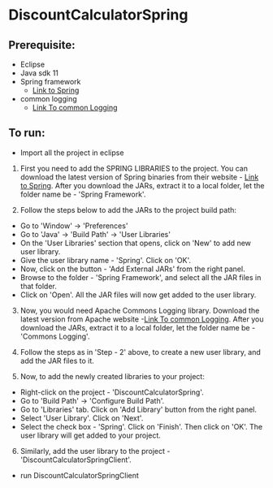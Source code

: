 # DiscountCalculatorSpring

## Prerequisite:
* Eclipse
* Java sdk 11
* Spring framework
  * [Link to Spring](https://repo.spring.io/release/org/springframework/spring/5.3.2/spring-5.3.2-dist.zip)
* common logging 
  * [Link To common Logging](https://downloads.apache.org//commons/logging/binaries/commons-logging-1.2-bin.zip)


## To run:
* Import all the project in eclipse

1. First you need to add the SPRING LIBRARIES to the project. You can download the latest version of Spring binaries from their website - [Link to Spring](https://repo.spring.io/release/org/springframework/spring/5.3.2/spring-5.3.2-dist.zip). After you download the JARs, extract it to a local folder, let the folder name be - 'Spring Framework'.



2. Follow the steps below to add the JARs to the project build path:



- Go to 'Window' -> 'Preferences'
- Go to 'Java' -> 'Build Path' -> 'User Libraries'
- On the 'User Libraries' section that opens, click on 'New' to add new user library.
- Give the user library name - 'Spring'. Click on 'OK'.
- Now, click on the button - 'Add External JARs' from the right panel.
- Browse to the folder - 'Spring Framework', and select all the JAR files in that folder.
- Click on 'Open'. All the JAR files will now get added to the user library.

3. Now, you would need Apache Commons Logging library. Download the latest version from Apache website -[Link To common Logging](https://downloads.apache.org//commons/logging/binaries/commons-logging-1.2-bin.zip). After you download the JARs, extract it to a local folder, let the folder name be - 'Commons Logging'.



4. Follow the steps as in 'Step - 2' above, to create a new user library, and add the JAR files to it.



5. Now, to add the newly created libraries to your project:
- Right-click on the project - 'DiscountCalculatorSpring'.
- Go to 'Build Path' -> 'Configure Build Path'.
- Go to 'Libraries' tab. Click on 'Add Library' button from the right panel.
- Select 'User Library'. Click on 'Next'.
- Select the check box - 'Spring'. Click on 'Finish'. Then click on 'OK'. The user library will get added to your project.



6. Similarly, add the user library to the project - 'DiscountCalculatorSpringClient'.


* run DiscountCalculatorSpringClient

